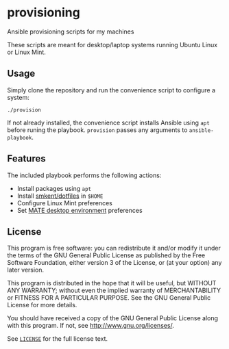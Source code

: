 # provisioning

Ansible provisioning scripts for my machines

These scripts are meant for desktop/laptop systems running Ubuntu Linux or
Linux Mint.

## Usage

Simply clone the repository and run the convenience script to configure a
system:

```shell
./provision
```

If not already installed, the convenience script installs Ansible using `apt`
before runing the playbook. `provision` passes any arguments to
`ansible-playbook`.

## Features

The included playbook performs the following actions:

* Install packages using `apt`
* Install [smkent/dotfiles](https://github.com/smkent/dotfiles) in `$HOME`
* Configure Linux Mint preferences
* Set [MATE desktop environment](http://mate-desktop.com/) preferences

## License

This program is free software: you can redistribute it and/or modify
it under the terms of the GNU General Public License as published by
the Free Software Foundation, either version 3 of the License, or
(at your option) any later version.

This program is distributed in the hope that it will be useful,
but WITHOUT ANY WARRANTY; without even the implied warranty of
MERCHANTABILITY or FITNESS FOR A PARTICULAR PURPOSE.  See the
GNU General Public License for more details.

You should have received a copy of the GNU General Public License
along with this program.  If not, see <http://www.gnu.org/licenses/>.

See [`LICENSE`](/LICENSE) for the full license text.
